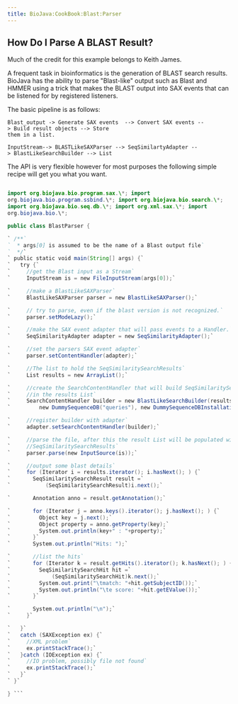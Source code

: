 ```yaml
---
title: BioJava:CookBook:Blast:Parser
---
```


How Do I Parse A BLAST Result?
------------------------------

Much of the credit for this example belongs to Keith James.

A frequent task in bioinformatics is the generation of BLAST search
results. BioJava has the ability to parse "Blast-like" output such as
Blast and HMMER using a trick that makes the BLAST output into SAX
events that can be listened for by registered listeners.

The basic pipeline is as follows:

`Blast_output -> Generate SAX events  --> Convert SAX events --> Build result objects --> Store `  
`them in a list.`

`InputStream--> BLASTLikeSAXParser --> SeqSimilartyAdapter --> BlastLikeSearchBuilder --> List`

The API is very flexible however for most purposes the following simple
recipe will get you what you want.

```java import java.io.\*; import java.util.\*;

import org.biojava.bio.program.sax.\*; import
org.biojava.bio.program.ssbind.\*; import org.biojava.bio.search.\*;
import org.biojava.bio.seq.db.\*; import org.xml.sax.\*; import
org.biojava.bio.\*;

public class BlastParser {

` /**`  
`  * args[0] is assumed to be the name of a Blast output file`  
`  */`  
` public static void main(String[] args) {`  
`   try {`  
`     //get the Blast input as a Stream`  
`     InputStream is = new FileInputStream(args[0]);`

`     //make a BlastLikeSAXParser`  
`     BlastLikeSAXParser parser = new BlastLikeSAXParser();`

`     // try to parse, even if the blast version is not recognized.`  
`     parser.setModeLazy();`

`     //make the SAX event adapter that will pass events to a Handler.`  
`     SeqSimilarityAdapter adapter = new SeqSimilarityAdapter();`

`     //set the parsers SAX event adapter`  
`     parser.setContentHandler(adapter);`

`     //The list to hold the SeqSimilaritySearchResults`  
`     List results = new ArrayList();`

`     //create the SearchContentHandler that will build SeqSimilaritySearchResults`  
`     //in the results List`  
`     SearchContentHandler builder = new BlastLikeSearchBuilder(results,`  
`         new DummySequenceDB("queries"), new DummySequenceDBInstallation());`

`     //register builder with adapter`  
`     adapter.setSearchContentHandler(builder);`

`     //parse the file, after this the result List will be populated with`  
`     //SeqSimilaritySearchResults`  
`     parser.parse(new InputSource(is));`

`     //output some blast details`  
`     for (Iterator i = results.iterator(); i.hasNext(); ) {`  
`       SeqSimilaritySearchResult result =`  
`           (SeqSimilaritySearchResult)i.next();`

`       Annotation anno = result.getAnnotation();`

`       for (Iterator j = anno.keys().iterator(); j.hasNext(); ) {`  
`         Object key = j.next();`  
`         Object property = anno.getProperty(key);`  
`         System.out.println(key+" : "+property);`  
`       }`  
`       System.out.println("Hits: ");`

`       //list the hits`  
`       for (Iterator k = result.getHits().iterator(); k.hasNext(); ) {`  
`         SeqSimilaritySearchHit hit =`  
`             (SeqSimilaritySearchHit)k.next();`  
`         System.out.print("\tmatch: "+hit.getSubjectID());`  
`         System.out.println("\te score: "+hit.getEValue());`  
`       }`

`       System.out.println("\n");`  
`     }`

`   }`  
`   catch (SAXException ex) {`  
`     //XML problem`  
`     ex.printStackTrace();`  
`   }catch (IOException ex) {`  
`     //IO problem, possibly file not found`  
`     ex.printStackTrace();`  
`   }`  
` }`

} ```
